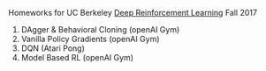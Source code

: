 Homeworks for UC Berkeley [Deep Reinforcement Learning](http://rll.berkeley.edu/deeprlcourse/) Fall 2017
1. DAgger & Behavioral Cloning (openAI Gym)
2. Vanilla Policy Gradients (openAI Gym)
3. DQN (Atari Pong)
4. Model Based RL (openAI Gym)
